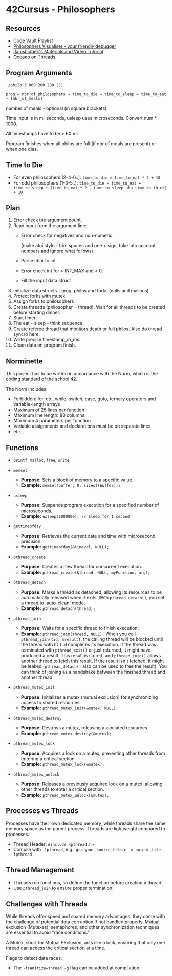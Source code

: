 # 42Cursus - Philosophers

## Resources

- [Code Vault Playlist](https://www.youtube.com/watch?v=d9s_d28yJq0&list=PLfqABt5AS4FmuQf70psXrsMLEDQXNkLq2)
- [Philosophers Visualiser - your friendly debugger](https://nafuka11.github.io/philosophers-visualizer/)
- [Jamshidbek's Materials and Video Tutorial](https://github.com/Jamshidbek2000/philosophers_42)
- [Oceano on Threads](https://medium.com/@jalal92/lets-discuss-threads-grab-a-coffee-ad4d4ebf7181)

## Program Arguments

```bash
./philo 3 800 200 200 [5]
```
`prog — nbr_of_philosophers — time_to_die — time_to_sleep — time_to_eat — [nbr_of_meals]`


number of meals - optional (in square brackets)

Time input is in miliseconds, usleep uses microseconds. Convert num * 1000.

All timestamps have to be > 60ms.

Program finishes when all philos are full (if nbr of meals are present) or when one dies.

## Time to Die

- For even philosophers (2-4-6..): `time_to_die = time_to_eat * 2 + 10` 
- For odd philosophers (1-3-5..): `time_to_die = time_to_eat + time_to_sleep + (time_to_eat * 2 - time_to_sleep aka time_to_think) + 10`
  
## Plan

1. Error check the argument count.
2. Read input from the argument line:
    - Error check for negatives and non-numeric.
        
        (make atoi style - trim spaces and one + sign, take into account numbers and ignore what follows)
        
    - Parse char to int
    - Error check int for > INT_MAX and < 0.
    - Fill the input data struct
3. Initialize data structs - prog, philos and forks (nulls and mallocs)
4. Protect forks with mutex
5. Assign forks to philosophers
6. Create threads (philosopher = thread). Wait for all threads to be created before starting dinner.
7. Start timer.
8. The eat - sleep - think sequence.
9. Create referee thread that monitors death or full philos. Also do thread syncro here.
10. Write precise timestamp_in_ms
11. Clean data on program finish.

## Norminette
This project has to be written in accordance with the Norm, which is the coding standard of the school 42.

The Norm includes:
- Forbidden: for, do...while, switch, case, goto, ternary operators and variable-length arrays 
- Maximum of 25 lines per function
- Maximum line length: 80 columns
- Maximum 4 parameters per function 
- Variable assignments and declarations must be on separate lines
- etc...
    
## Functions

- `printf`, `malloc`, `free`, `write`
- `memset`
   - **Purpose:** Sets a block of memory to a specific value.
   - **Example:** `memset(buffer, 0, sizeof(buffer));`
- `usleep`
   - **Purpose:** Suspends program execution for a specified number of microseconds.
   - **Example:** `usleep(1000000); // Sleep for 1 second`
- `gettimeofday`
   - **Purpose:** Retrieves the current date and time with microsecond precision.
   - **Example:** `gettimeofday(&timeval, NULL);`
- `pthread_create`
   - **Purpose:** Creates a new thread for concurrent execution.
   - **Example:** `pthread_create(&thread, NULL, myFunction, arg);`
- `pthread_detach`
   - **Purpose:** Marks a thread as detached, allowing its resources to be automatically released when it exits. With `pthread_detach()`, you set a thread to 'auto-clean' mode.
   - **Example:** `pthread_detach(thread);`
- `pthread_join`
   - **Purpose:** Waits for a specific thread to finish execution.
   - **Example:** `pthread_join(thread, NULL);`
When you call `pthread_join(tid, &result)`, the calling thread will be blocked until the thread with ID `tid` completes its execution. If the thread was terminated with `pthread_exit()` or just returned, it might have produced a result. This result is stored, and `pthread_join()` allows another thread to fetch this result.
If the result isn't fetched, it might be leaked (`pthread_detach()` also can be used to free the result). You can think of joining as a handshake between the finished thread and another thread.

- `pthread_mutex_init`
   - **Purpose:** Initializes a mutex (mutual exclusion) for synchronizing access to shared resources.
   - **Example:** `pthread_mutex_init(&mutex, NULL);`
- `pthread_mutex_destroy`
   - **Purpose:** Destroys a mutex, releasing associated resources.
   - **Example:** `pthread_mutex_destroy(&mutex);`
- `pthread_mutex_lock`
   - **Purpose:** Acquires a lock on a mutex, preventing other threads from entering a critical section.
   - **Example:** `pthread_mutex_lock(&mutex);`
- `pthread_mutex_unlock`
   - **Purpose:** Releases a previously acquired lock on a mutex, allowing other threads to enter a critical section.
   - **Example:** `pthread_mutex_unlock(&mutex);`


## Processes vs Threads

Processes have their own dedicated memory, while threads share the same memory space as the parent process. Threads are lightweight compared to processes.

- Thread Header: `#include <pthread.h>`
- Compile with `-lpthread`, e.g., `gcc your_source_file.c -o output_file -lpthread`

## Thread Management

- Threads run functions, so define the function before creating a thread.
- Use `pthread_join` to ensure proper termination.

## Challenges with Threads

While threads offer speed and shared memory advantages, they come with the challenge of potential data corruption if not handled properly. Mutual exclusion (Mutexes), semaphores, and other synchronization techniques are essential to avoid "race conditions."

A Mutex, short for Mutual EXclusion, acts like a lock, ensuring that only one thread can access the critical section at a time.

Flags to detect data races:

- The `-fsanitize=thread -g` flag can be added at compilation.

